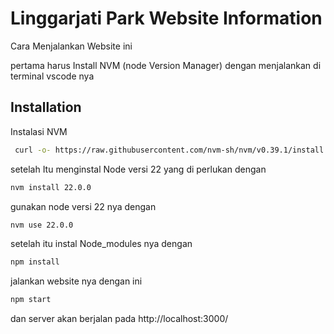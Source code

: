 
# Linggarjati Park Website Information

Cara Menjalankan Website ini 

pertama harus Install NVM (node Version Manager) dengan menjalankan di terminal vscode nya 



## Installation
Instalasi NVM
```bash
 curl -o- https://raw.githubusercontent.com/nvm-sh/nvm/v0.39.1/install.sh | bash
```
    
setelah Itu menginstal Node versi 22 yang di perlukan dengan
```bash
nvm install 22.0.0
```

gunakan node versi 22 nya dengan
```bash
nvm use 22.0.0
```

setelah itu instal Node_modules nya dengan
```bash
npm install
```
jalankan website nya dengan ini 
```bash
npm start 
```

dan server akan berjalan pada
http://localhost:3000/



